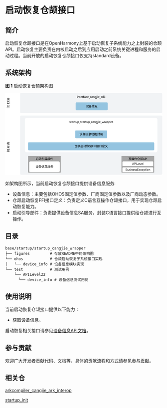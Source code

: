 # 启动恢复仓颉接口

## 简介

启动恢复仓颉接口是在OpenHarmony上基于启动恢复子系统能力之上封装的仓颉API。启动恢复主要负责在内核启动之后到应用启动之前系统关键进程和服务的启动过程。当前开放的启动恢复仓颉接口仅支持standard设备。

## 系统架构

**图 1** 启动恢复仓颉架构图

![启动恢复仓颉架构图](figures/startup_cangjie_wrapper_architecture_zh.png)

如架构图所示，当前启动恢复仓颉接口提供设备信息服务:

- 设备信息：主要包括OHOS固定值参数、厂商固定值参数以及厂商动态参数。
- 仓颉启动恢复FFI接口定义：负责定义C语言互操作仓颉接口，用于实现仓颉启动恢复能力。
- 启动引导部件：负责提供设备信息SA服务，封装C语言接口提供给仓颉进行互操作。

## 目录

```
base/startup/startup_cangjie_wrapper
├── figures         # 存放README中的架构图
└── ohos            # 仓颉启动恢复子系统接口实现
│   └── device_info # 设备信息模块实现
└── test            # 测试用例
    └── APILevel22
      └── device_info # 设备信息测试用例
```

## 使用说明

当前启动恢复仓颉接口提供以下能力：

- 获取设备信息。

启动恢复相关接口请参见[设备信息API文档](https://gitcode.com/openharmony-sig/arkcompiler_cangjie_ark_interop/blob/master/doc/API_Reference/source_zh_cn/apis/BasicServicesKit/cj-apis-device_info.md)。

## 参与贡献

欢迎广大开发者贡献代码、文档等，具体的贡献流程和方式请参见[参与贡献](https://gitcode.com/openharmony/docs/blob/master/zh-cn/contribute/%E5%8F%82%E4%B8%8E%E8%B4%A1%E7%8C%AE.md)。

## 相关仓

[arkcompiler_cangjie_ark_interop](https://gitcode.com/openharmony-sig/arkcompiler_cangjie_ark_interop)

[startup_init](https://gitcode.com/openharmony/startup_init)
